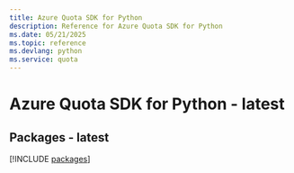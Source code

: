 ```yaml
---
title: Azure Quota SDK for Python
description: Reference for Azure Quota SDK for Python
ms.date: 05/21/2025
ms.topic: reference
ms.devlang: python
ms.service: quota
---
```

# Azure Quota SDK for Python - latest
## Packages - latest
[!INCLUDE [packages](quota-index.md)]
